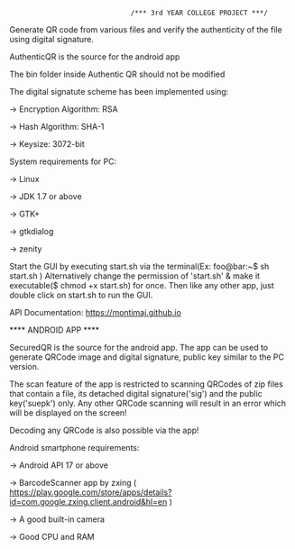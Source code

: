                                   /*** 3rd YEAR COLLEGE PROJECT ***/

Generate QR code from various files and verify the authenticity of the file using digital signature.

AuthenticQR is the source for the android app

The bin folder inside Authentic QR should not be modified

The digital signatute scheme has been implemented using:

-> Encryption Algorithm: RSA

-> Hash Algorithm: SHA-1

-> Keysize: 3072-bit

System requirements for PC:

-> Linux

-> JDK 1.7 or above

-> GTK+

-> gtkdialog

-> zenity

Start the GUI by executing start.sh via the terminal(Ex:  foo@bar:~$ sh start.sh )
Alternatively change the permission of 'start.sh' & make it executable($ chmod +x start.sh) for once. Then like any other app, just double click on start.sh to run the GUI.

API Documentation: https://montimaj.github.io

****                                ANDROID APP                                                        ****

SecuredQR is the source for the android app. The app can be used to generate QRCode image and digital signature, public key similar to the PC version. 

The scan feature of the app is restricted to scanning QRCodes of zip files that contain a file, its detached digital signature('sig') and the public key('suepk') only. 
Any other QRCode scanning will result in an error which will be displayed on the screen!

Decoding any QRCode is also possible via the app!

Android smartphone requirements: 

-> Android API 17 or above

-> BarcodeScanner app by zxing
   ( https://play.google.com/store/apps/details?id=com.google.zxing.client.android&hl=en )

-> A good built-in camera

-> Good CPU and RAM
